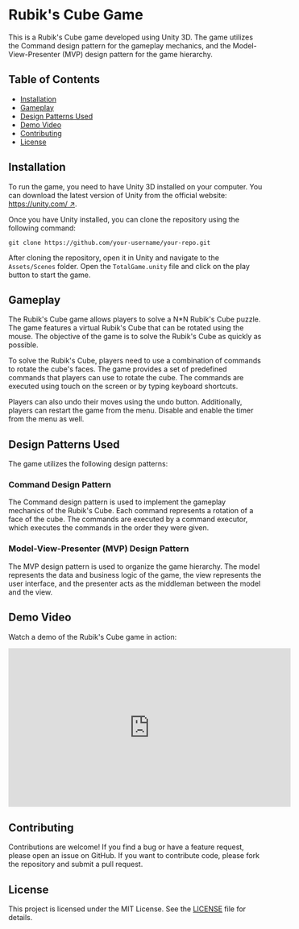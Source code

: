 # Rubik's Cube Game

This is a Rubik's Cube game developed using Unity 3D. The game utilizes the Command design pattern for the gameplay mechanics, and the Model-View-Presenter (MVP) design pattern for the game hierarchy.

## Table of Contents

- [Installation](#installation)
- [Gameplay](#gameplay)
- [Design Patterns Used](#design-patterns-used)
- [Demo Video](#demo-video)
- [Contributing](#contributing)
- [License](#license)

## Installation

To run the game, you need to have Unity 3D installed on your computer. You can download the latest version of Unity from the official website: [https://unity.com/ ↗](https://unity.com/).

Once you have Unity installed, you can clone the repository using the following command:

```
git clone https://github.com/your-username/your-repo.git
```

After cloning the repository, open it in Unity and navigate to the `Assets/Scenes` folder. Open the `TotalGame.unity` file and click on the play button to start the game.

## Gameplay

The Rubik's Cube game allows players to solve a N*N Rubik's Cube puzzle. The game features a virtual Rubik's Cube that can be rotated using the mouse. The objective of the game is to solve the Rubik's Cube as quickly as possible.

To solve the Rubik's Cube, players need to use a combination of commands to rotate the cube's faces. The game provides a set of predefined commands that players can use to rotate the cube. The commands are executed using touch on the screen or by typing keyboard shortcuts.

Players can also undo their moves using the undo button. Additionally, players can restart the game from the menu.
Disable and enable the timer from the menu as well.

## Design Patterns Used

The game utilizes the following design patterns:

### Command Design Pattern

The Command design pattern is used to implement the gameplay mechanics of the Rubik's Cube. Each command represents a rotation of a face of the cube. The commands are executed by a command executor, which executes the commands in the order they were given.

### Model-View-Presenter (MVP) Design Pattern

The MVP design pattern is used to organize the game hierarchy. The model represents the data and business logic of the game, the view represents the user interface, and the presenter acts as the middleman between the model and the view.

## Demo Video

Watch a demo of the Rubik's Cube game in action:


<iframe width="560" height="315" src="https://www.youtube.com/embed/PkiM8C7YahA" title="YouTube video player" frameborder="0" allow="accelerometer; autoplay; clipboard-write; encrypted-media; gyroscope; picture-in-picture; web-share" allowfullscreen></iframe>

## Contributing

Contributions are welcome! If you find a bug or have a feature request, please open an issue on GitHub. If you want to contribute code, please fork the repository and submit a pull request.

## License

This project is licensed under the MIT License. See the [LICENSE](LICENSE) file for details.